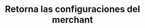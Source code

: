 ---
title: Retorna las configuraciones del merchant
excerpt: >-
  Devuelve las configuraciones del merchant así como las credenciales de cada
  uno de sus PSP activos.
api:
  file: hotelpay.json
  operationId: getMerchantConfig
deprecated: false
hidden: false
metadata:
  title: ''
  description: ''
  robots: index
next:
  description: ''
---